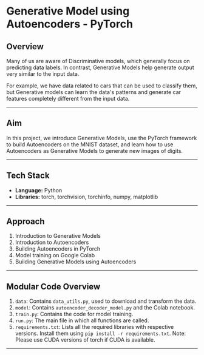 # Generative Model using Autoencoders - PyTorch

## Overview

Many of us are aware of Discriminative models, which generally focus on predicting data labels. In contrast, Generative Models help generate output very similar to the input data. 

For example, we have data related to cars that can be used to classify them, but Generative models can learn the data's patterns and generate car features completely different from the input data.

---

## Aim

In this project, we introduce Generative Models, use the PyTorch framework to build Autoencoders on the MNIST dataset, and learn how to use Autoencoders as Generative Models to generate new images of digits.

---

## Tech Stack

- **Language:** Python
- **Libraries:** torch, torchvision, torchinfo, numpy, matplotlib

---

## Approach

1. Introduction to Generative Models
2. Introduction to Autoencoders
3. Building Autoencoders in PyTorch
4. Model training on Google Colab
5. Building Generative Models using Autoencoders

---

## Modular Code Overview

1. `data`: Contains `data_utils.py`, used to download and transform the data.
2. `model`: Contains `autoencoder_decoder_model.py` and the Colab notebook.
3. `train.py`: Contains the code for model training.
4. `run.py`: The main file in which all functions are called.
5. `requirements.txt`: Lists all the required libraries with respective versions. Install them using `pip install -r requirements.txt`. Note: Please use CUDA versions of torch if CUDA is available.

---




